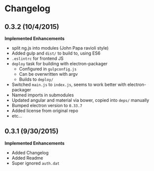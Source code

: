 # Changelog

## 0.3.2 (10/4/2015)

**Implemented Enhancements**

- split ng.js into modules (John Papa ravioli style)
- Added gulp and `dist/` to build to, using ES6
- `.eslintrc` for frontend JS
- `deploy` task for building with electron-packager
  - Configured in `gulpconfig.js`
  - Can be overwritten with argv
  - Builds to `deploy/`
- Switched `main.js` to `index.js`, seems to work better with electron-packager
- Named imports in submodules
- Updated angular and material via bower, copied into `deps/` manually
- Bumped electron version to `0.33.7`
- Added license from original repo
- etc...

## 0.3.1 (9/30/2015)

**Implemented Enhancements**

- Added Changelog
- Added Readme
- Super ignored `auth.dat`
